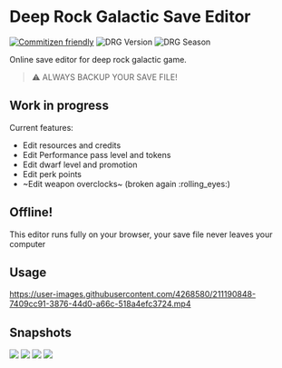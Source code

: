 # Deep Rock Galactic Save Editor

[![Commitizen friendly](https://img.shields.io/badge/commitizen-friendly-brightgreen.svg)](http://commitizen.github.io/cz-cli/)
![DRG Version](https://img.shields.io/badge/DRG%20Version-1.38-yellow.svg?style=flat)
![DRG Season](https://img.shields.io/badge/DRG%20Season-4-blue.svg?style=flat)

Online save editor for deep rock galactic game.

> ⚠️ ALWAYS BACKUP YOUR SAVE FILE!

## Work in progress

Current features:

- Edit resources and credits
- Edit Performance pass level and tokens
- Edit dwarf level and promotion
- Edit perk points
- ~Edit weapon overclocks~ (broken again :rolling_eyes:)

## Offline!

This editor runs fully on your browser, your save file never leaves your computer

## Usage

https://user-images.githubusercontent.com/4268580/211190848-7409cc91-3876-44d0-a66c-518a4efc3724.mp4

## Snapshots

![](assets/first.png)
![](assets/second.png)
![](assets/third.png)
![](assets/forth.png)
